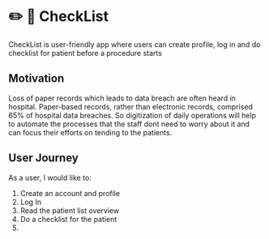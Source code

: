 # :pencil2: :page_facing_up: CheckList
CheckList is user-friendly app where users can create profile, log in and do checklist for patient before a procedure starts

## Motivation
Loss of paper records which leads to data breach are often heard in hospital. Paper-based records, rather than electronic records, 
comprised 65% of hospital data breaches. So digitization of daily operations will help to automate the processes that the staff
dont need to worry about it and can focus their efforts on tending to the patients.

## User Journey
As a user, I would like to:

1. Create an account and profile
2. Log In
3. Read the patient list overview
4. Do a checklist for the patient
5. 
